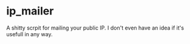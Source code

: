 # ip_mailer

A shitty scrpit for mailing your public IP.
I don't even have an idea if it's usefull in any way.